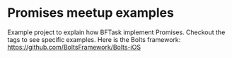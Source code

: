 Promises meetup examples
========

Example project to explain how BFTask implement Promises. Checkout the tags to see specific examples. Here is the Bolts framework: https://github.com/BoltsFramework/Bolts-iOS
